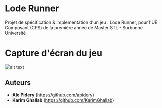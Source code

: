 # Lode Runner

Projet de spécification & implementation d'un jeu : Lode Runner, pour l'UE Composant (CPS) de la première année de Master STL - Sorbonne Université

# Capture d'écran du jeu

![alt text](https://github.com/apidery/Lode_Runner/blob/master/src/resources/img/fenetre-jeu.png)

## Auteurs

* **Ale Pidery** (https://github.com/apidery)
* **Karim Ghallab** (https://github.com/KarimGhallab)

